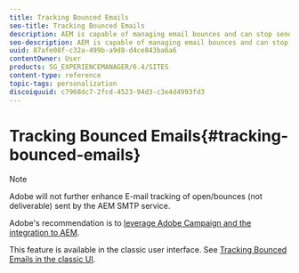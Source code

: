 ```yaml
---
title: Tracking Bounced Emails
seo-title: Tracking Bounced Emails
description: AEM is capable of managing email bounces and can stop sending newsletters to those adresses
seo-description: AEM is capable of managing email bounces and can stop sending newsletters to those adresses
uuid: 87afe08f-c32a-499b-a9d8-d4ce843ba6a6
contentOwner: User
products: SG_EXPERIENCEMANAGER/6.4/SITES
content-type: reference
topic-tags: personalization
discoiquuid: c7968dc7-2fcd-4523-94d3-c3e4d4993fd3
---
```


# Tracking Bounced Emails{#tracking-bounced-emails}

>[!NOTE]
>
>Adobe will not further enhance E-mail tracking of open/bounces (not deliverable) sent by the AEM SMTP service.
>
>Adobe's recommendation is to [leverage Adobe Campaign and the integration to AEM](../../../sites/administering/using/campaign.md).

This feature is available in the classic user interface. See [Tracking Bounced Emails in the classic UI](../../../sites/classic-ui-authoring/using/classic-personalization-campaigns-email-tracking-bounces.md).
